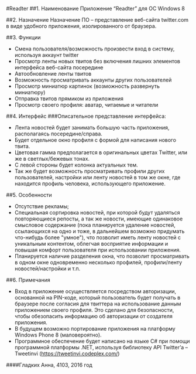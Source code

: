 #Readter
##1. Наименование
Приложение “Readter” для ОС Windows 8

##2. Назначение
Назначение ПО – представление веб-сайта twitter.com в виде удобного приложения, изолированного от браузера.

##3. Функции
- Смена пользователя/возможность произвести вход в систему, используя аккаунт twitter
- Просмотр ленты новых твитов без включения лишних элементов интерфейса веб-сайта посередине
- Автообновление ленты твитов
- Возможность просматривать аккаунты других пользователей
- Просмотр миниатюр картинок (возможность развернуть миниатюру)
- Отправка твитов прямиком из приложения
- Просмотр своего профиля: аватар, читаемые и читатели

##4. Интерфейс
###Описательное представление интерфейса:
- Лента новостей будет занимать большую часть приложения, располагаясь посередине/справа.
- Будет отдельное окно профиля с формой для написания нового твита.
- Цветовая гамма предполагается в оригинальных цветах Twitter, или же в светлых/бежевых тонах.
- С левой стороны будет колонка актуальных тем.
- Так же будет возможность просматривать профили других пользователей, настройки или ленту новостей в том же окне, где находится профиль человека, использующего приложение.

##5. Особенности
- Отсутствие рекламы;
- Специальная сортировка новостей, при которой будут удаляться повторяющиеся репосты, а так же новости, имеющие одинаковое смысловое содержание (пока планируется удаление новостей, ссылающихся на одно и тоже, в дальнейшем возможно придумать что-нибудь более "умное"), что позволит иметь ленту новостей с уникальным контентом, облегчая восприятие информации и повышая комфорт пользователя при использовании приложения.
- Планируется наличие разделения окна, что позволит просматривать в одном окне одновременно несколько профилей, профили/ленту новостей/настройки и т.п.

##6. Примечания
- Вход в приложение осуществляется посредством авторизации, основанной на PIN-коде, который пользователь будет получать в браузере после согласия для твиттера на использование данным приложением своего профиля. Это сделано для безопасности, чтобы обезопасить информацию об авторизации от создателя приложения.
- В будущем возможно портирование приложения на платформу Windows Phone 8 (маловероятно).
- Программное обеспечение будет написано на языке C# при помощи программной платформы .NET, используя библиотеку API Twitter’а – Tweetinvi (https://tweetinvi.codeplex.com/)

####Гладких Анна, 4103, 2016 год
